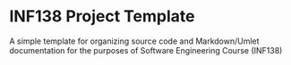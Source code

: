 # INF138 Project Template
A simple template for organizing source code and Markdown/Umlet documentation for the purposes of Software Engineering Course (INF138)


